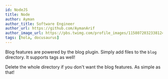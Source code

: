 ```yaml
---
id: NodeJS
title: Node
author: Ayman
author_title: Software Engineer
author_url: https://github.com/AymanArif
author_image_url: https://pbs.twimg.com/profile_images/1158072032338124801/z7XafZpg_400x400.jpg
tags: [hola, docusaurus]
---
```


Blog features are powered by the blog plugin. Simply add files to the `blog` directory. It supports tags as well!

Delete the whole directory if you don't want the blog features. As simple as that!
